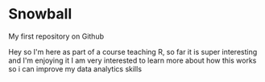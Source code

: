 # Snowball
My first repository on Github

Hey so I'm here as part of a course teaching R, so far it is super interesting and I'm enjoying it
I am very interested to learn more about how this works so i can improve my data analytics skills
